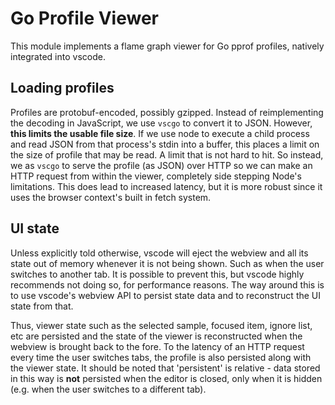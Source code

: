 # Go Profile Viewer

This module implements a flame graph viewer for Go pprof profiles, natively
integrated into vscode.

## Loading profiles

Profiles are protobuf-encoded, possibly gzipped. Instead of reimplementing the
decoding in JavaScript, we use `vscgo` to convert it to JSON. However, **this
limits the usable file size**. If we use node to execute a child process and
read JSON from that process's stdin into a buffer, this places a limit on the
size of profile that may be read. A limit that is not hard to hit. So instead,
we as `vscgo` to serve the profile (as JSON) over HTTP so we can make an HTTP
request from within the viewer, completely side stepping Node's limitations.
This does lead to increased latency, but it is more robust since it uses the
browser context's built in fetch system.

## UI state

Unless explicitly told otherwise, vscode will eject the webview and all its
state out of memory whenever it is not being shown. Such as when the user
switches to another tab. It is possible to prevent this, but vscode highly
recommends not doing so, for performance reasons. The way around this is to use
vscode's webview API to persist state data and to reconstruct the UI state from
that.

Thus, viewer state such as the selected sample, focused item, ignore list, etc
are persisted and the state of the viewer is reconstructed when the webview is
brought back to the fore. To the latency of an HTTP request every time the user
switches tabs, the profile is also persisted along with the viewer state. It
should be noted that 'persistent' is relative - data stored in this way is
**not** persisted when the editor is closed, only when it is hidden (e.g. when
the user switches to a different tab).